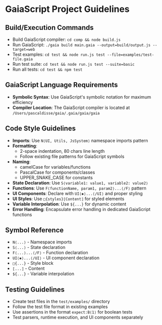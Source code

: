 # GaiaScript Project Guidelines

## Build/Execution Commands
- Build GaiaScript compiler: `cd comp && node build.js`
- Run GaiaScript: `./gaia build main.gaia --output=build/output.js --target=web`
- Test examples: `cd test && node run.js test --file=examples/test-file.gaia`
- Run test suite: `cd test && node run.js test --suite=basic`
- Run all tests: `cd test && npm test`

## GaiaScript Language Requirements
- **Symbolic Syntax**: Use GaiaScript's symbolic notation for maximum efficiency
- **Compiler Location**: The GaiaScript compiler is located at `/Users/pascaldisse/gaia/.gaia/gaia/gaia`

## Code Style Guidelines
- **Imports**: Use `N⟨UI, Utils, JsSystem⟩` namespace imports pattern
- **Formatting**: 
  - 2-space indentation, 80 chars line length
  - Follow existing file patterns for GaiaScript symbols
- **Naming**: 
  - camelCase for variables/functions
  - PascalCase for components/classes
  - UPPER_SNAKE_CASE for constants
- **State Declaration**: Use `S⟨variable1: value1, variable2: value2⟩`
- **Functions**: Use `F⟨functionName, param1, param2⟩...⟨/F⟩` pattern
- **UI Components**: Declare with `UI⟨✱⟩...⟨/UI⟩` and proper styling
- **UI Styles**: Use `□{styles}⟦Content⟧` for styled elements
- **Variable Interpolation**: Use `${...}` for dynamic content
- **Error Handling**: Encapsulate error handling in dedicated GaiaScript functions

## Symbol Reference
- `N⟨...⟩` - Namespace imports
- `S⟨...⟩` - State declaration
- `F⟨...⟩...⟨/F⟩` - Function declaration
- `UI⟨✱⟩...⟨/UI⟩` - UI component declaration
- `□{...}` - Style block
- `⟦...⟧` - Content
- `${...}` - Variable interpolation

## Testing Guidelines
- Create test files in the `test/examples/` directory
- Follow the test file format in existing examples
- Use assertions in the format `expect:B⟨1⟩` for boolean tests
- Test parsers, runtime execution, and UI components separately